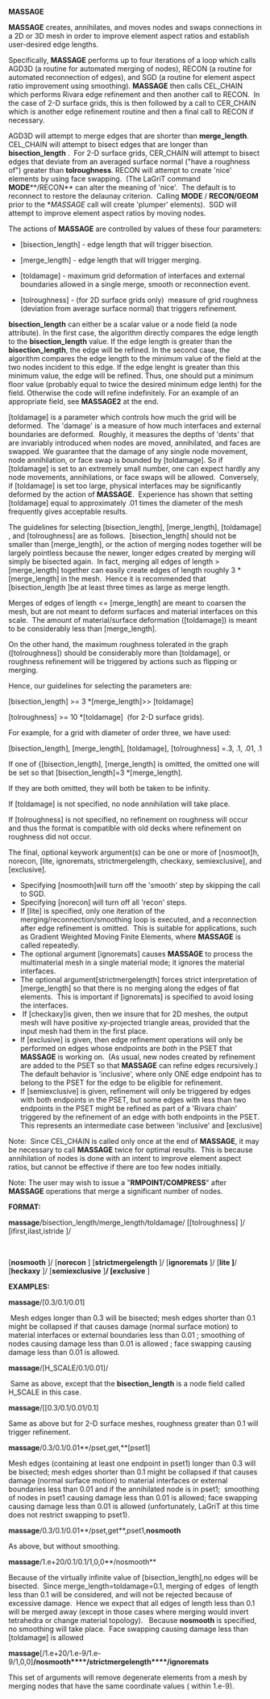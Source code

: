  **MASSAGE**

 **MASSAGE** creates, annihilates, and moves nodes and swaps
 connections in a 2D or 3D mesh in order to improve element aspect
 ratios and establish user-desired edge lengths.

 Specifically, **MASSAGE** performs up to four iterations of a loop
 which calls AGD3D (a routine for automated merging of nodes), RECON (a
 routine for automated reconnection of edges), and SGD (a routine for
 element aspect ratio improvement using smoothing). **MASSAGE** then
 calls CEL\_CHAIN which performs Rivara edge refinement and then
 another call to RECON.  In the case of 2-D surface grids, this is then
 followed by a call to CER\_CHAIN which is another edge refinement
 routine and then a final call to RECON if necessary.

 AGD3D will attempt to merge edges that are shorter than
 **merge\_length**.  CEL\_CHAIN will attempt
 to bisect edges that are longer than
 **bisection\_length** .  For 2-D surface
 grids, CER\_CHAIN will attempt to bisect edges that deviate from an
 averaged surface normal ("have a roughness of") greater than
 **tolroughness**. RECON will attempt to
 create 'nice' elements by using face swapping.  (The LaGriT command **MODE****/RECON**
 can alter the meaning of 'nice'.  The default is to reconnect to
 restore the delaunay criterion.  Calling
 **MODE** / **RECON/GEOM** prior to the **MASSAGE* call will create 'plumper' elements). 
 SGD will attempt to improve element aspect ratios by moving nodes.

 The actions of **MASSAGE** are controlled by
 values of these four parameters:

 -   [bisection\_length] - edge length
     that will trigger bisection.
 -   [merge\_length] - edge length that
     will trigger merging.
 -   [toldamage] - maximum grid deformation
     of interfaces and external boundaries allowed in a single merge,
     smooth or reconnection event.

 -   [tolroughness] - (for 2D surface grids
     only)  measure of grid roughness (deviation from average surface
     normal) that triggers refinement.


 **bisection\_length** can either be a scalar value or a node field (a
 node attribute). In the first case, the algorithm directly compares
 the edge length to the **bisection\_length** value. If the edge length
 is greater than the **bisection\_length**, the edge will be refined.
 In the second case, the algorithm compares the edge length to the
 minimum value of the field at the two nodes incident to this edge. If
 the edge lenght is greater than this minimum value, the edge will be
 refined. Thus, one should put a minimum floor value (probably equal to
 twice the desired minimum edge lenth) for the field. Otherwise the
 code will refine indefinitely. For an example of an appropriate field,
 see **MASSAGE2** at the end.


 [toldamage] is a parameter which controls
 how much the grid will be deformed.  The 'damage' is a measure of how
 much interfaces and external boundaries are deformed.  Roughly, it
 measures the depths of 'dents' that are invariably introduced when
 nodes are moved, annihilated, and faces are swapped. We guarantee that
 the damage of any single node movement, node annihilation, or face
 swap is bounded by [toldamage]. So if
 [toldamage] is set to an extremely small
 number, one can expect hardly any node movements, annihilations, or
 face swaps will be allowed.  Conversely, if
 [toldamage] is set too large, physical
 interfaces may be significantly deformed by the action of
 **MASSAGE**.  Experience has shown that setting
 [toldamage] equal to approximately .01
 times the diameter of the mesh frequently gives acceptable results.  

 The guidelines for selecting
 [bisection\_length],
 [merge\_length],
 [toldamage] , and
 [tolroughness] are as follows. 
 [bisection\_length] should not be smaller
 than [merge\_length], or the action of
 merging nodes together will be largely pointless because the newer,
 longer edges created by merging will simply be bisected again.  In
 fact, merging all edges of length &gt;
 [merge\_length] together can easily create
 edges of length roughly 3
*[merge\_length]
 in the mesh.  Hence it is recommended that [bisection\_length
 ]be at least three times as large as merge
 length.

 Merges of edges of length &lt;=
 [merge\_length] are meant to coarsen the
 mesh, but are not meant to deform surfaces and material interfaces on
 this scale.  The amount of material/surface deformation
 ([toldamage]) is meant to be considerably
 less than [merge\_length].

 On the other hand, the maximum roughness tolerated in the graph
 ([tolroughness]) should be considerably
 more than [toldamage], or roughness
 refinement will be triggered by actions such as flipping or merging.

 Hence, our guidelines for selecting the parameters are:

 [bisection\_length] &gt;=
 3
*[merge\_length]&gt;&gt;
 [toldamage]

 [tolroughness] &gt;=
 10
*[toldamage]  (for 2-D surface grids).

 For example, for a grid with diameter of order three, we have used:

 [bisection\_length],
 [merge\_length],
 [toldamage],
 [tolroughness] =.3, .1, .01, .1

 If one of {[bisection\_length],
 [merge\_length] is omitted, the omitted
 one will be set so that
 [bisection\_length]=3
*[merge\_length].

 If they are both omitted, they will both be taken to be infinity.

 If [toldamage] is not specified, no node
 annihilation will take place.

 If [tolroughness] is not specified, no
 refinement on roughness will occur and thus the format is compatible
 with old decks where refinement on roughness did not occur.

 The final, optional keywork argument(s) can be one or more of
 [nosmoot]h, norecon, [lite, ignoremats,
 strictmergelength, checkaxy,
 semiexclusive], and
 [exclusive]. 


-   Specifying [nosmooth]will turn off the
    'smooth' step by skipping the call to SGD.
-   Specifying [norecon] will turn off all
    'recon' steps.
-   If [lite] is specified, only one
    iteration of the merging/reconnection/smoothing loop is executed,
    and a reconnection after edge refinement is omitted.  This is
    suitable for applications, such as Gradient Weighted Moving Finite
    Elements, where **MASSAGE** is called repeatedly.
-   The optional argument [ignoremats]
    causes **MASSAGE** to process the multimaterial mesh in a single
    material mode; it ignores the material interfaces. 
-   The optional argument[strictmergelength] forces strict
    interpretation of [merge\_length] so
    that there is no merging along the edges of flat elements.  This is
    important if [ignoremats] is specified
    to avoid losing the interfaces.
-    If [checkaxy]is given, then we insure
    that for 2D meshes, the output mesh will have positive xy-projected
    triangle areas, provided that the input mesh had them in the first
    place. 
-   If [exclusive] is given, then edge
    refinement operations will only be performed on edges whose
    endpoints are *both* in the PSET that **MASSAGE** is working on. 
    (As usual, new nodes created by refinement are added to the PSET so
    that **MASSAGE** can refine edges recursively.)  The default
    behavior is 'inclusive', where only ONE edge endpoint has to belong
    to the PSET for the edge to be eligible for refinement.
-   If [semiexclusive] is given, refinement
    will only be triggered by edges with both endpoints in the PSET, but
    some edges with less than two endpoints in the PSET might be refined
    as part of a 'Rivara chain' triggered by the refinement of an edge
    with both endpoints in the PSET.  This represents an intermediate
    case between 'inclusive' and [exclusive]



 Note:  Since CEL\_CHAIN is called only once at the end of **MASSAGE**,
 it may be necessary to call **MASSAGE** twice for optimal results. 
 This is because annihilation of nodes is done with an intent to
 improve element aspect ratios, but cannot be effective if there are
 too few nodes initially.

 Note: The user may wish to issue a "**RMPOINT/COMPRESS**" after
 **MASSAGE** operations that merge a significant number of nodes.

 **FORMAT:**

 **massage**/bisection\_length/merge\_length/toldamage/
[[tolroughness]
]/
[ifirst,ilast,istride
]/

    
 
[**nosmooth**
]/
[**norecon**
]
[**strictmergelength**
]/
[**ignoremats**
]/
[**lite
]**/
[**heckaxy**
]/
[**semiexclusive**
]**/
[exclusive**
]

 

 **EXAMPLES:**

 **massage**/[0.3/0.1/0.01]

  Mesh edges longer than 0.3 will be bisected; mesh edges shorter than
 0.1 might be collapsed if that causes damage (normal surface motion)
 to material interfaces or external boundaries less than 0.01 ;
 smoothing of nodes causing damage less than 0.01 is allowed ; face
 swapping causing damage less than 0.01 is allowed.

 **massage**/[H\_SCALE/0.1/0.01]/

  Same as above, except that the **bisection\_length** is a node field
 called H\_SCALE in this case.

 **massage**/[[0.3/0.1/0.01/0.1]

 Same as above but for 2-D surface meshes, roughness greater than 0.1
 will trigger refinement.

 **massage**/0.3/0.1/0.01**/pset,get,**[pset1]
 
 Mesh edges (containing at least one endpoint in pset1) longer than 0.3
 will be bisected; mesh edges shorter than 0.1 might be collapsed if
 that causes damage (normal surface motion) to material interfaces or
 external boundaries less than 0.01 and if the annihilated node is in
 pset1;  smoothing of nodes in pset1 causing damage less than 0.01 is
 allowed; face swapping causing damage less than 0.01 is allowed
 (unfortunately, LaGriT at this time does not restrict swapping to
 pset1).

 **massage**/0.3/0.1/0.01**/pset,get**,pset1,**nosmooth**

 
 As above, but without smoothing.

 **massage**/1.e+20/0.1/0.1/1,0,0**/nosmooth**

 Because of the virtually infinite value of
 [bisection\_length],no edges will be
 bisected.  Since merge\_length=toldamage=0.1, merging of edges  of
 length less than 0.1 will be considered, and will not be rejected
 because of excessive damage.  Hence we expect that all edges of length
 less than 0.1 will be merged away (except in those cases where merging
 would invert tetrahedra or change material topology).   Because
 **nosmooth** is specified, no smoothing will take place.  Face
 swapping causing damage less than
 [toldamage] is allowed

 **massage**[/1.e+20/1.e-9/1.e-9/1,0,0]**/nosmooth****/strictmergelength****/ignoremats**

 This set of arguments will remove degenerate elements from a mesh by
 merging nodes that have the same coordinate values ( within 1.e-9).

